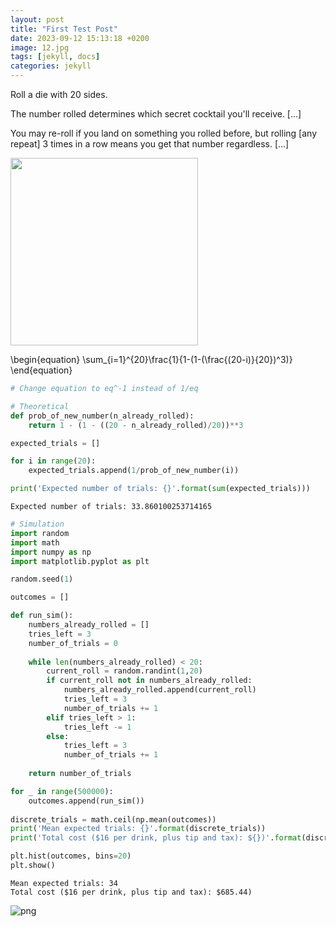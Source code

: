 ```yaml
---
layout: post
title: "First Test Post"
date: 2023-09-12 15:13:18 +0200
image: 12.jpg
tags: [jekyll, docs]
categories: jekyll
---
```


Roll a die with 20 sides.

The number rolled determines which secret cocktail you'll receive. [...]

You may re-roll if you land on something you rolled before, but rolling [any repeat] 3 times in a row means you get that number regardless. [...]

<img src="https://images.squarespace-cdn.com/content/v1/623506f9b920e800d3ca41c2/85dcaaea-ecd0-4bcd-a38c-2ea70a61e290/DM.png?format=2500w" width="300"/>

\begin{equation}
\sum_{i=1}^{20}\frac{1}{1-(1-(\frac{(20-i)}{20})^3)}
\end{equation}

``` python
# Change equation to eq^-1 instead of 1/eq

# Theoretical
def prob_of_new_number(n_already_rolled):
    return 1 - (1 - ((20 - n_already_rolled)/20))**3

expected_trials = []

for i in range(20):
    expected_trials.append(1/prob_of_new_number(i))

print('Expected number of trials: {}'.format(sum(expected_trials)))
```

    Expected number of trials: 33.860100253714165

``` python
# Simulation
import random
import math
import numpy as np
import matplotlib.pyplot as plt

random.seed(1)

outcomes = []

def run_sim():
    numbers_already_rolled = []
    tries_left = 3
    number_of_trials = 0
    
    while len(numbers_already_rolled) < 20:
        current_roll = random.randint(1,20)
        if current_roll not in numbers_already_rolled:
            numbers_already_rolled.append(current_roll)
            tries_left = 3
            number_of_trials += 1
        elif tries_left > 1:
            tries_left -= 1
        else:
            tries_left = 3
            number_of_trials += 1
    
    return number_of_trials

for _ in range(500000):
    outcomes.append(run_sim())
    
discrete_trials = math.ceil(np.mean(outcomes))
print('Mean expected trials: {}'.format(discrete_trials))
print('Total cost ($16 per drink, plus tip and tax): ${})'.format(discrete_trials * 16 * 1.26))

plt.hist(outcomes, bins=20)
plt.show()
```

    Mean expected trials: 34
    Total cost ($16 per drink, plus tip and tax): $685.44)

![png](../../../../images/Parla_Calc_4_1.png)

``` python
```
